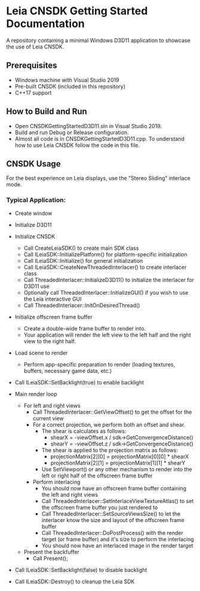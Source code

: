 # Leia CNSDK Getting Started Documentation

A repository containing a minimal Windows D3D11 application to showcase the use of Leia CNSDK.

## Prerequisites
 * Windows machine with Visual Studio 2019
 * Pre-built CNSDK (included in this repository)
 * C++17 support

## How to Build and Run

 * Open CNSDKGettingStartedD3D11.sln in Visual Studio 2019.
 * Build and run Debug or Release configuration.
 * Almost all code is in CNSDKGettingStartedD3D11.cpp. To understand how to use Leia CNSDK follow the code in this file.

## CNSDK Usage

For the best experience on Leia displays, use the "Stereo Sliding" interlace mode.

### Typical Application:

 * Create window

 * Initialize D3D11

 * Initialize CNSDK
   * Call CreateLeiaSDK() to create main SDK class
   * Call ILeiaSDK::InitializePlatform() for platform-specific initialization
   * Call ILeiaSDK::Initialize() for general initialization
   * Call ILeiaSDK::CreateNewThreadedInterlacer() to create interlacer class
   * Call ThreadedInterlacer::InitializeD3D11() to initialize the interlacer for D3D11 use
   * Optionally call ThreadedInterlacer::InitializeGUI() if you wish to use the Leia interactive GUI
   * Call ThreadedInterlacer::InitOnDesiredThread()

 * Initialize offscreen frame buffer
   * Create a double-wide frame buffer to render into.
   * Your application will render the left view to the left half and the right view to the right half.

 * Load scene to render
   * Perform app-specific preparation to render (loading textures, buffers, necessary game data, etc.)

 * Call ILeiaSDK::SetBacklight(true) to enable backlight

 * Main render loop
 
   * For left and right views
     * Call ThreadedInterlacer::GetViewOffset() to get the offset for the current view
     * For a correct projection, we perform both an offset and shear. 
       * The shear is calculates as follows:
         * shearX = -viewOffset.x / sdk->GetConvergenceDistance()
         * shearY = -viewOffset.z / sdk->GetConvergenceDistance()
       * The shear is applied to the projection matrix as follows:
         * projectionMatrix[2][0] = projectionMatrix[0][0] * shearX
         * projectionMatrix[2][1] = projectionMatrix[1][1] * shearY
       * Use SetViewport() or any other mechanism to render into the left or right half of the offscreen frame buffer
     * Perform interlacing
       * You should now have an offscreen frame buffer containing the left and right views     
       * Call ThreadedInterlacer::SetInterlaceViewTextureAtlas() to set the offscreen frame buffer you just rendered to
       * Call ThreadedInterlacer::SetSourceViewsSize() to let the interlacer know the size and layout of the offscreen frame buffer
       * Call ThreadedInterlacer::DoPostProcess() with the render target (or frame buffer) and it's size to perform the interlacing
       * You should now have an interlaced image in the render target
   * Present the backfuffer
     * Call Present();

 * Call ILeiaSDK::SetBacklight(false) to disable backlight

 * Call ILeiaSDK::Destroy() to cleanup the Leia SDK
